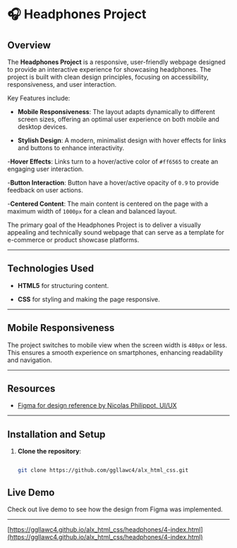# 🎧 Headphones Project

## Overview

The **Headphones Project** is a responsive, user-friendly webpage designed to provide an interactive experience for showcasing headphones. The project is built with clean design principles, focusing on accessibility, responsiveness, and user interaction.

Key Features include:
- **Mobile Responsiveness**: The layout adapts dynamically to different screen sizes, offering an optimal user experience on both mobile and desktop devices.

- **Stylish Design**: A modern, minimalist design with hover effects for links and buttons to enhance interactivity.

-**Hover Effects**: Links turn to a hover/active color of `#ff6565` to create an engaging user interaction.

-**Button Interaction**: Button have a hover/active opacity of `0.9` to provide feedback on user actions.

-**Centered Content**: The main content is centered on the page with a maximum width of `1000px` for a clean and balanced layout.

The primary goal of the Headphones Project is to deliver a visually appealing and technically sound webpage that can serve as a template for e-commerce or product showcase platforms.

---

## Technologies Used

- **HTML5** for structuring content.

- **CSS** for styling and making the page responsive.

---

## Mobile Responsiveness

The project switches to mobile view when the screen width is `480px` or less. This ensures a smooth experience on smartphones, enhancing readability and navigation.

---

## Resources

- [Figma for design reference by Nicolas Philippot, UI/UX](https://www.figma.com/design/TwFqqWGYvNYvxZxhdWXv4H/Holberton-School---Headphone-company?node-id=0-1&node-type=canvas&t=LoO57uaF2oZZoi6y-0)

---

## Installation and Setup

1. **Clone the repository**:

   ```bash

   git clone https://github.com/ggllawc4/alx_html_css.git

## Live Demo

Check out live demo to see how the design from Figma was implemented.

---

[https://ggllawc4.github.io/alx_html_css/headphones/4-index.html](https://ggllawc4.github.io/alx_html_css/headphones/4-index.html)

